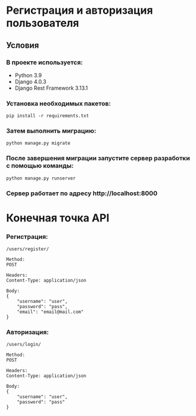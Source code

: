 # Регистрация и авторизация пользователя

## Условия

### В проекте используется:

+ Python 3.9
+ Django 4.0.3
+ Django Rest Framework 3.13.1
### Установка необходимых пакетов:
```
pip install -r requirements.txt
```
### Затем выполнить миграцию:
```
python manage.py migrate
```
### После завершения миграции запустите сервер разработки с помощью команды:
```
python manage.py runserver
```
### Сервер работает по адресу http://localhost:8000

# Конечная точка API
### Регистрация:
```
/users/register/

Method:
POST

Headers:
Content-Type: application/json

Body:
{
    "username": "user",
    "password": "pass",
    "email": "email@mail.com"
}
```
### Авторизация:
```
/users/login/

Method:
POST

Headers:
Content-Type: application/json

Body:
{
    "username": "user",
    "password": "pass"
}
```